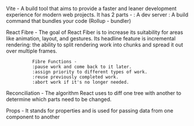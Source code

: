 Vite - A build tool that aims to provide a faster and leaner development experience for modern web projects.
       It has 2 parts -
       : A dev server
       : A build command that bundles your code (Rollup - bundler)

React Fibre - The goal of React Fiber is to increase its suitability for areas like animation, layout, and gestures. Its headline 
              feature is incremental rendering: the ability to split rendering work into chunks and spread it out over multiple 
              frames.

              Fibre Functions - 
              :pause work and come back to it later.
              :assign priority to different types of work.
              :reuse previously completed work.
              :abort work if it's no longer needed.


Reconciliation - The algorithm React uses to diff one tree with another to determine which parts need to be changed.    

Props - It stands for properties and is used for passing data from one component to another